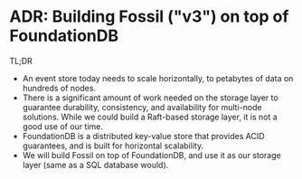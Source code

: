 # ADR: Building Fossil ("v3") on top of FoundationDB

TL;DR

- An event store today needs to scale horizontally, to petabytes of data on hundreds of nodes.
- There is a significant amount of work needed on the storage layer to guarantee durability, consistency, and availability
  for multi-node solutions. While we could build a Raft-based storage layer, it is not a good use of our time.
- FoundationDB is a distributed key-value store that provides ACID guarantees, and is built for horizontal scalability.
- We will build Fossil on top of FoundationDB, and use it as our storage layer (same as a SQL database would).

